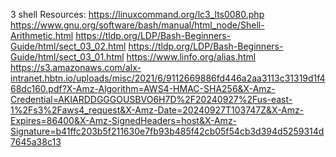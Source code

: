 3 shell
Resources: https://linuxcommand.org/lc3_lts0080.php https://www.gnu.org/software/bash/manual/html_node/Shell-Arithmetic.html https://tldp.org/LDP/Bash-Beginners-Guide/html/sect_03_02.html https://tldp.org/LDP/Bash-Beginners-Guide/html/sect_03_01.html https://www.linfo.org/alias.html https://s3.amazonaws.com/alx-intranet.hbtn.io/uploads/misc/2021/6/9112669886fd446a2aa3113c31319d1f468dc160.pdf?X-Amz-Algorithm=AWS4-HMAC-SHA256&X-Amz-Credential=AKIARDDGGGOUSBVO6H7D%2F20240927%2Fus-east-1%2Fs3%2Faws4_request&X-Amz-Date=20240927T103747Z&X-Amz-Expires=86400&X-Amz-SignedHeaders=host&X-Amz-Signature=b41ffc203b5f211630e7fb93b485f42cb05f54cb3d394d5259314d7645a38c13
